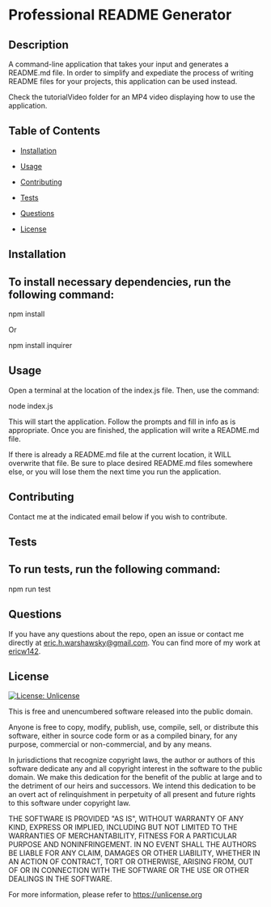 # Professional README Generator

## Description
A command-line application that takes your input and generates a README.md file.
In order to simplify and expediate the process of writing README files for your 
projects, this application can be used instead. 

Check the tutorialVideo folder for an MP4 video displaying how to use the application.

## Table of Contents 

* [Installation](#installation)

* [Usage](#usage)

* [Contributing](#contributing)

* [Tests](#tests)

* [Questions](#questions)

* [License](#license)

## Installation

To install necessary dependencies, run the following command:
---
npm install

Or

npm install inquirer


## Usage
Open a terminal at the location of the index.js file. Then, use the command:

node index.js

This will start the application. Follow the prompts and fill in info as is appropriate. Once you are finished, the application will write a README.md file.

If there is already a README.md file at the current location, it WILL overwrite that file. Be sure to place desired README.md files somewhere else, or you will lose them the next time you run the application.

## Contributing

Contact me at the indicated email below if you wish to contribute.

## Tests
To run tests, run the following command:
---
npm run test


## Questions

If you have any questions about the repo, open an issue or contact me directly at eric.h.warshawsky@gmail.com. 
You can find more of my work at [ericw142](https://github.com/ericw142/).

## License

[![License: Unlicense](https://img.shields.io/badge/license-Unlicense-blue.svg)](http://unlicense.org/)

This is free and unencumbered software released into the public domain.

Anyone is free to copy, modify, publish, use, compile, sell, or
distribute this software, either in source code form or as a compiled
binary, for any purpose, commercial or non-commercial, and by any
means.

In jurisdictions that recognize copyright laws, the author or authors
of this software dedicate any and all copyright interest in the
software to the public domain. We make this dedication for the benefit
of the public at large and to the detriment of our heirs and
successors. We intend this dedication to be an overt act of
relinquishment in perpetuity of all present and future rights to this
software under copyright law.

THE SOFTWARE IS PROVIDED "AS IS", WITHOUT WARRANTY OF ANY KIND,
EXPRESS OR IMPLIED, INCLUDING BUT NOT LIMITED TO THE WARRANTIES OF
MERCHANTABILITY, FITNESS FOR A PARTICULAR PURPOSE AND NONINFRINGEMENT.
IN NO EVENT SHALL THE AUTHORS BE LIABLE FOR ANY CLAIM, DAMAGES OR
OTHER LIABILITY, WHETHER IN AN ACTION OF CONTRACT, TORT OR OTHERWISE,
ARISING FROM, OUT OF OR IN CONNECTION WITH THE SOFTWARE OR THE USE OR
OTHER DEALINGS IN THE SOFTWARE.

For more information, please refer to <https://unlicense.org>